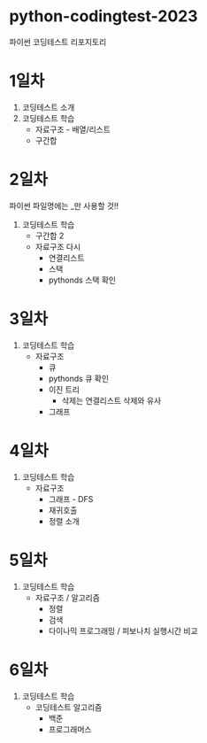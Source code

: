 # python-codingtest-2023
파이썬 코딩테스트 리포지토리

# 1일차
1. 코딩테스트 소개
2. 코딩테스트 학습
    - 자료구조 - 배열/리스트
    - 구간합

# 2일차
파이썬 파일명에는 _만 사용할 것!!

1. 코딩테스트 학습
    - 구간합 2
    - 자료구조 다시
        - 연결리스트
        - 스택
        - pythonds 스택 확인

# 3일차
1. 코딩테스트 학습
    - 자료구조
        - 큐
        - pythonds 큐 확인
        - 이진 트리
            - 삭제는 연결리스트 삭제와 유사
        - 그래프 

# 4일차
1. 코딩테스트 학습
    - 자료구조
        - 그래프 - DFS
        - 재귀호출
        - 정렬 소개

# 5일차
1. 코딩테스트 학습
    - 자료구조 / 알고리즘
        - 정렬
        - 검색
        - 다이나믹 프로그래밍 / 피보나치 실행시간 비교

# 6일차
1. 코딩테스트 학습
    - 코딩테스트 알고리즘
        - 백준
        - 프로그래머스
        

    
